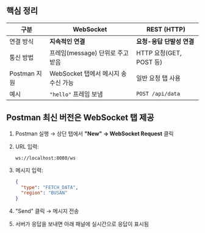 ## 핵심 정리

| 구분         | WebSocket                           | REST (HTTP)               |
| ------------ | ----------------------------------- | ------------------------- |
| 연결 방식    | **지속적인 연결**                   | **요청-응답 단발성 연결** |
| 통신 방법    | 프레임(message) 단위로 주고받음     | HTTP 요청(GET, POST 등)   |
| Postman 지원 | WebSocket 탭에서 메시지 송수신 가능 | 일반 요청 탭 사용         |
| 예시         | `"hello"` 프레임 보냄               | `POST /api/data`          |



## Postman 최신 버전은 WebSocket 탭 제공

1. Postman 실행 → 상단 탭에서 **"New" → WebSocket Request** 클릭

2. URL 입력:

   ```url
   ws://localhost:8080/ws
   ```

3. 메시지 입력:

   ```json
   {
     "type": "FETCH_DATA",
     "region": "BUSAN"
   }
   ```

4. "Send" 클릭 → 메시지 전송

5. 서버가 응답을 보내면 아래 패널에 실시간으로 응답이 표시됨